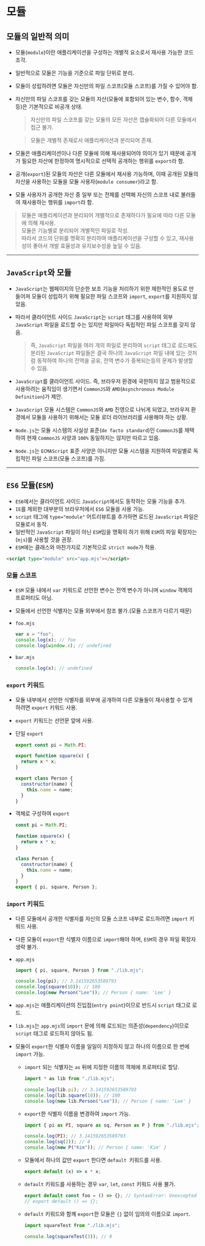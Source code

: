 # 모듈

## 모듈의 일반적 의미

- 모듈(`module`)이란 애플리케이션을 구성하는 개별적 요소로서 재사용 가능한 코드 조각.
- 일반적으로 모듈은 기능을 기준으로 파일 단위로 분리.
- 모듈이 성립하려면 모듈은 자신만의 파일 스코프(모듈 스코프)를 가질 수 있어야 함.
- 자신만의 파일 스코프를 갖는 모듈의 자산(모듈에 포함되어 있는 변수, 함수, 객체 등)은 기본적으로 비공개 상태.

  > 자신만의 파일 스코프를 갖는 모듈의 모든 자산은 캡슐화되어 다른 모듈에서 접근 불가.

  > 모듈은 개별적 존재로서 애플리케이션과 분리되어 존재.

- 모듈은 애플리케이션이나 다른 모듈에 의해 재사용되어야 의미가 있기 때문에 공개가 필요한 자산에 한정하여 명시적으로 선택적 공개하는 행위를 `export`라 함.
- 공개(`export`)된 모듈의 자산은 다른 모듈에서 재사용 가능하며, 이때 공개된 모듈의 자산을 사용하는 모듈을 모듈 사용자(`module consumer`)라고 함.
- 모듈 사용자가 공개한 자산 중 일부 또는 전체를 선택해 자신의 스코프 내로 불러들여 재사용하는 행위를 `import`라 함.

> 모듈은 애플리케이션과 분리되어 개별적으로 존재하다가 필요에 따라 다른 모듈에 의해 재사용.  
> 모듈은 기능별로 분리되어 개별적인 파일로 작성.  
> 따라서 코드의 단위를 명확히 분리하여 애플리케이션을 구성할 수 있고, 재사용성이 좋아서 개발 효율성과 유지보수성을 높일 수 있음.

---

## `JavaScript`와 모듈

- `JavaScript`는 웹페이지의 단순한 보조 기능을 처리하기 위한 제한적인 용도로 만들어져 모듈이 성립하기 위해 필요한 파일 스코프와 `import`, `export`를 지원하지 않았음.
- 따라서 클라이언트 사이드 `JavaScript`는 `script` 태그를 사용하여 외부 `JavaScript` 파일을 로드할 수는 있지만 파일마다 독립적인 파일 스코프를 갖지 않음.

  > 즉, `JavaScript` 파일을 여러 개의 파일로 분리하여 `script` 태그로 로드해도 분리된 `JavaScript` 파일들은 결국 하나의 `JavaScript` 파일 내에 있는 것처럼 동작하여 하나의 전역을 공유, 전역 변수가 중복되는등의 문제가 발생할 수 있음.

- `JavaScript`를 클라이언트 사이드. 즉, 브라우저 환경에 국한하지 않고 범용적으로 사용하려는 움직임이 생기면서 `CommonJS`와 `AMD`(`Asynchronous Module Definition`)가 제안.
- `JavaScript` 모듈 시스템은 `CommonJS`와 `AMD` 진영으로 나뉘게 되었고, 브라우저 환경에서 모듈을 사용하기 위해서는 모듈 로더 라이브러리를 사용해야 하는 상황.
- `Node.js`는 모듈 시스템의 사실상 표준(`de facto standard`)인 `CommonJS`를 채택하여 현재 `CommonJS` 사양과 `100%` 동일하지는 않지만 따르고 있음.
- `Node.js`는 `ECMAScript` 표준 사양은 아니지만 모듈 시스템을 지원하여 파일별로 독립적인 파일 스코프(모듈 스코프)를 가짐.

---

## `ES6` 모듈(`ESM`)

- `ES6`에서는 클라이언트 사이드 `JavaScript`에서도 동작하는 모듈 기능을 추가.
- `IE`를 제외한 대부분의 브라우저에서 `ES6` 모듈을 사용 가능.
- `script` 태그에 `type="module"` 어트리뷰트를 추가하면 로드된 `JavaScript` 파일은 모듈로서 동작.
- 일반적인 `JavaScript` 파일이 아닌 `ESM`임을 명확히 하기 위해 `ESM`의 파일 확장자는(`mjs`)를 사용할 것을 권장.
- `ESM`에는 클래스와 마찬가지로 기본적으로 `strict mode`가 적용.

```html
<script type="module" src="app.mjs"></script>
```

### 모듈 스코프

- `ESM` 모듈 내에서 `var` 키워드로 선언한 변수는 전역 변수가 아니며 `window` 객체의 프로퍼티도 아님.
- 모듈에서 선언한 식별자는 모듈 외부에서 참조 불가.(모듈 스코프가 다르기 때문)

- `foo.mjs`

  ```js
  var x = "foo";
  console.log(x); // foo
  console.log(window.x); // undefined
  ```

- `bar.mjs`

  ```js
  console.log(x); // undefined
  ```

### `export` 키워드

- 모듈 내부에서 선언한 식별자를 외부에 공개하여 다른 모듈들이 재사용할 수 있게 하려면 `export` 키워드 사용.
- `export` 키워드는 선언문 앞에 사용.

- 단일 `export`

  ```js
  export const pi = Math.PI;

  export function square(x) {
    return x * x;
  }

  export class Person {
    constructor(name) {
      this.name = name;
    }
  }
  ```

- 객체로 구성하여 `export`

  ```js
  const pi = Math.PI;

  function square(x) {
    return x * x;
  }

  class Person {
    constructor(name) {
      this.name = name;
    }
  }
  export { pi, square, Person };
  ```

### `import` 키워드

- 다른 모듈에서 공개한 식별자를 자신의 모듈 스코프 내부로 로드하려면 `import` 키워드 사용.
- 다른 모듈이 `export`한 식별자 이름으로 `import`해야 하며, `ESM`의 경우 파일 확장자 생략 불가.

- `app.mjs`

  ```js
  import { pi, square, Person } from "./lib.mjs";

  console.log(pi); // 3.141592653589793
  console.log(square(10)); // 100
  console.log(new Person("Lee")); // Person { name: 'Lee' }
  ```

- `app.mjs`는 애플리케이션의 진입점(`entry point`)이므로 반드시 `script` 태그로 로드.
- `lib.mjs`는 `app.mjs`의 `import` 문에 의해 로드되는 의존성(`dependency`)이므로 `script` 태그로 로드하지 않아도 됨.
- 모듈이 `export`한 식별자 이름을 일일이 지정하지 않고 하나의 이름으로 한 번에 `import` 가능.

  - `import` 되는 식별자는 `as` 뒤에 지정한 이름의 객체에 프로퍼티로 할당.

    ```js
    import * as lib from "./lib.mjs";

    console.log(lib.pi); // 3.141592653589793
    console.log(lib.square(10)); // 100
    console.log(new lib.Person("Lee")); // Person { name: 'Lee' }
    ```

  - `export`한 식별자 이름을 변경하여 `import` 가능.

    ```js
    import { pi as PI, square as sq, Person as P } from "./lib.mjs";

    console.log(PI); // 3.141592653589793
    console.log(sq(2)); // 4
    console.log(new P("Kim")); // Person { name: 'Kim' }
    ```

  - 모듈에서 하나의 값만 `export` 한다면 `default `키워드를 사용.

    ```js
    export default (x) => x * x;
    ```

  - `default` 키워드를 사용하는 경우 `var`, `let`, `const` 키워드 사용 불가.

    ```js
    export default const foo = () => {}; // SyntaxError: Unexcepted token 'const'
    // export default () => {};
    ```

  - `default` 키워드와 함께 `export`한 모듈은 `{}` 없이 임의의 이름으로 `import`.

    ```js
    import squareTest from "./lib.mjs";

    console.log(squareTest(3)); // 9
    ```
